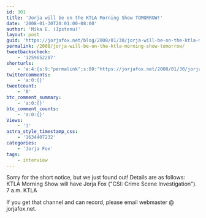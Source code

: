 ```yaml
---
id: 301
title: 'Jorja will be on the KTLA Morning Show TOMORROW!'
date: '2008-01-30T20:01:00-08:00'
author: 'Mika E. (Ipstenu)'
layout: post
guid: 'https://jorjafox.net/blog/2008/01/30/jorja-will-be-on-the-ktla-morning-show-tomorrow/'
permalink: /2008/jorja-will-be-on-the-ktla-morning-show-tomorrow/
tweetbackscheck:
    - '1259652207'
shorturls:
    - 'a:4:{s:9:"permalink";s:80:"https://jorjafox.net/2008/01/30/jorja-will-be-on-the-ktla-morning-show-tomorrow/";s:7:"tinyurl";s:25:"http://tinyurl.com/lnjvf4";s:4:"isgd";s:18:"http://is.gd/533gi";s:5:"bitly";s:20:"http://bit.ly/88mhCS";}'
twittercomments:
    - 'a:0:{}'
tweetcount:
    - '0'
btc_comment_summary:
    - 'a:0:{}'
btc_comment_counts:
    - 'a:0:{}'
Views:
    - '1'
astra_style_timestamp_css:
    - '1634407232'
categories:
    - 'Jorja Fox'
tags:
    - interview
---
```


Sorry for the short notice, but we just found out!  Details are as follows: KTLA Morning Show will have Jorja Fox ("CSI: Crime Scene Investigation"). 7 a.m. KTLA

If you get that channel and can record, please email webmaster @ jorjafox.net.